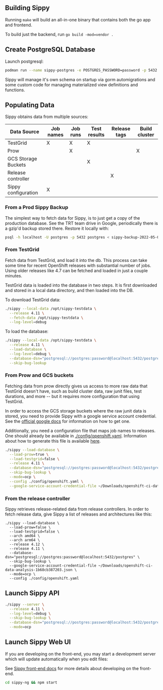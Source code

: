 ## Building Sippy

Running `make` will build an all-in-one binary that contains both the go app and frontend.

To build just the backend, run `go build -mod=vendor .`

## Create PostgreSQL Database

Launch postgresql:

```bash
podman run --name sippy-postgres -e POSTGRES_PASSWORD=password -p 5432:5432 -d quay.io/enterprisedb/postgresql
```

Sippy will manage it's own schema on startup via gorm automigrations and some custom code for managing materialized view
definitions and functions.

## Populating Data

Sippy obtains data from multiple sources:

| Data Source         | Job names | Job runs | Test results | Release tags | Build cluster |
|---------------------|-----------|----------|--------------|--------------|---------------|
| TestGrid            | X         | X        | X            |              |               |
| Prow                |           | X        |              |              | X             |
| GCS Storage Buckets |           |          | X            |              |               |
| Release controller  |           |          |              | X            |               |
| Sippy configuration | X         |          |              |              |               |

### From a Prod Sippy Backup

The simplest way to fetch data for Sippy, is to just get a copy of the production database. See the TRT team drive in
Google, periodically there is a gzip'd backup stored there. Restore it locally with:

```bash
psql -h localhost -U postgres -p 5432 postgres < sippy-backup-2022-05-02.sql
```

### From TestGrid

Fetch data from TestGrid, and load it into the db. This process can take some time for recent OpenShift releases with
substantial number of jobs. Using older releases like 4.7 can be fetched and loaded in just a couple minutes.

TestGrid data is loaded into the database in two steps. It is first downloaded and stored in a local data directory, and
then loaded into the DB.

To download TestGrid data:

```bash
./sippy --local-data /opt/sippy-testdata \
  --release 4.11 \
  --fetch-data /opt/sippy-testdata \
  --log-level=debug
```

To load the database:

```bash
./sippy --local-data /opt/sippy-testdata \
  --release 4.11 \
  --load-database \
  --log-level=debug \
  --database-dsn="postgresql://postgres:password@localhost:5432/postgres" \
  --skip-bug-lookup
````

### From Prow and GCS buckets

Fetching data from prow directly gives us access to more raw data that TestGrid doesn't have, such as build cluster
data, raw junit files, test durations, and more -- but it requires more configuration that using TestGrid.

In order to access the GCS storage buckets where the raw junit data is stored, you need to provide Sippy with a google
service account credential. See the [official google docs](https://cloud.google.com/iam/docs/service-accounts) for
information on how to get one.

Additionally, you need a configuration file that maps job names to releases. One should already be available in
[./config/openshift.yaml](config/openshift.yaml). Information about how to generate this file is
available [here](config/README.md).

```bash
./sippy --load-database \
  --load-prow=true \
  --load-testgrid=false \
  --release 4.11 \
  --database-dsn="postgresql://postgres:password@localhost:5432/postgres" \
  --skip-bug-lookup \
  --mode=ocp \
  --config ./config/openshift.yaml \
  --google-service-account-credential-file ~/Downloads/openshift-ci-data-analysis-1b68cb387203.json
```

### From the release controller

Sippy retrieves release-related data from release controllers. In order to fetch release data, give Sippy a list of
releases and architectures like this:

```
./sippy --load-database \
  --load-prow=false \
  --load-testgrid=false \
  --arch amd64 \
  --arch arm64 \
  --release 4.12 \
  --release 4.11 \
  --database-dsn="postgresql://postgres:password@localhost:5432/postgres" \
  --skip-bug-lookup \
  --google-service-account-credential-file ~/Downloads/openshift-ci-data-analysis-1b68cb387203.json \
  --mode=ocp \
  --config ./config/openshift.yaml
```

## Launch Sippy API

```bash
./sippy --server \
  --release 4.11 \
  --log-level=debug \
  --skip-bug-lookup \
  --database-dsn="postgresql://postgres:password@localhost:5432/postgres" \
  --mode=ocp
````

## Launch Sippy Web UI

If you are developing on the front-end, you may start a development server which will update automatically when you edit
files:

See [Sippy front-end docs](sippy-ng/README.md]) for more details about developing on the front-end.

```bash
cd sippy-ng && npm start
```
